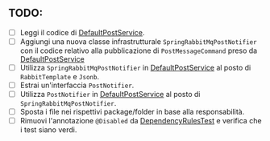 ## TODO:

- [ ] Leggi il codice di [DefaultPostService](src/main/java/io/doubleloop/drivenpush/DefaultPostService.java).
- [ ] Aggiungi una nuova classe infrastrutturale `SpringRabbitMqPostNotifier` con il codice relativo alla pubblicazione
  di `PostMessageCommand` preso da [DefaultPostService](src/main/java/io/doubleloop/drivenpush/DefaultPostService.java)
- [ ] Utilizza `SpringRabbitMqPostNotifier`
  in [DefaultPostService](src/main/java/io/doubleloop/drivenpush/DefaultPostService.java) al posto di `RabbitTemplate` e
  `Jsonb`.
- [ ] Estrai un'interfaccia `PostNotifier`.
- [ ] Utilizza `PostNotifier` in [DefaultPostService](src/main/java/io/doubleloop/drivenpush/DefaultPostService.java) al
  posto di `SpringRabbitMqPostNotifier`.
- [ ] Sposta i file nei rispettivi package/folder in base alla responsabilità.
- [ ] Rimuovi l'annotazione `@Disabled`
  da [DependencyRulesTest](src/test/java/io/doubleloop/drivenpush/DependencyRulesTest.java#L9) e
  verifica che i test siano verdi.
